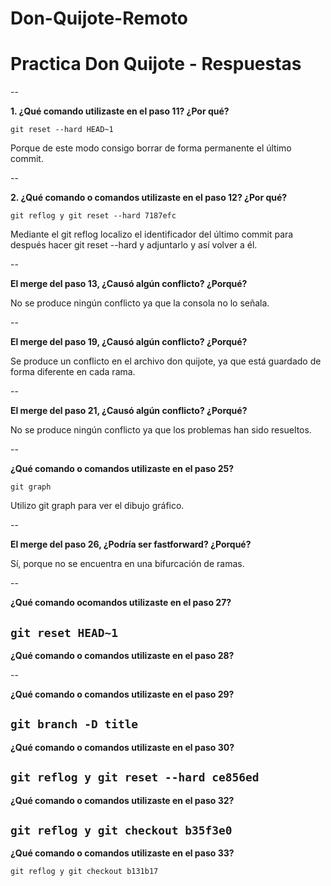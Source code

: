 # Don-Quijote-Remoto
# Practica Don Quijote - Respuestas

--

**1. ¿Qué comando utilizaste en el paso 11? ¿Por qué?**

`git reset --hard HEAD~1` 

Porque de este modo consigo borrar de forma permanente el último commit.

--

**2. ¿Qué comando o comandos utilizaste en el paso 12? ¿Por qué?**

`git reflog y git reset --hard 7187efc` 

Mediante el git reflog localizo el identificador del último commit para después hacer git reset --hard y adjuntarlo y así volver a él.

--

**El merge del paso 13, ¿Causó algún conflicto? ¿Porqué?**

No se produce ningún conflicto ya que la consola no lo señala.

--

**El merge del paso 19, ¿Causó algún conflicto? ¿Porqué?**

Se produce un conflicto en el archivo don quijote, ya que está guardado de forma diferente en cada rama.

--

**El merge del paso 21, ¿Causó algún conflicto? ¿Porqué?**

No se produce ningún conflicto ya que los problemas han sido resueltos.

--

**¿Qué comando o comandos utilizaste en el paso 25?**

`git graph`

Utilizo git graph para ver el dibujo gráfico.

--

**El merge del paso 26, ¿Podría ser fastforward? ¿Porqué?**

Sí, porque no se encuentra en una bifurcación de ramas.

--

**¿Qué comando ocomandos utilizaste en el paso 27?**

`git reset HEAD~1`
--

**¿Qué comando o comandos utilizaste en el paso 28?**


--

**¿Qué comando o comandos utilizaste en el paso 29?**

`git branch -D title`
--

**¿Qué comando o comandos utilizaste en el paso 30?**

`git reflog y git reset --hard ce856ed`
--

**¿Qué comando o comandos utilizaste en el paso 32?**

`git reflog y git checkout b35f3e0`
--

**¿Qué comando o comandos utilizaste en el paso 33?**


`git reflog y git checkout b131b17
`
